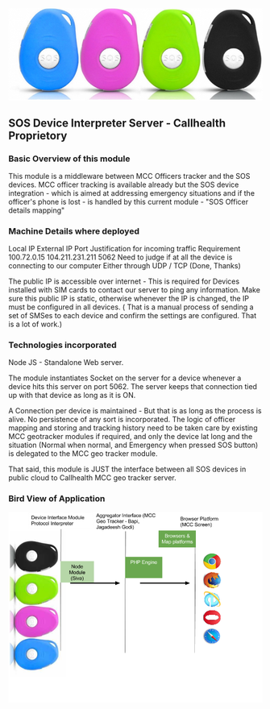 ![](app/gubloos.png)
## SOS Device Interpreter Server - Callhealth Proprietory

### Basic Overview of this module
This module is a middleware between MCC Officers tracker and the SOS devices. MCC officer tracking is available already but the SOS device integration - which is aimed at addressing emergency situations and if the officer's phone is lost - is handled by this current module - "SOS Officer details mapping"


### Machine Details where deployed

Local IP
External IP
Port
Justification for incoming traffic Requirement
100.72.0.15
104.211.231.211
5062
Need to judge if at all the device is connecting to our computer Either through UDP / TCP (Done, Thanks)

The public IP is accessible over internet - This is required for Devices installed with SIM cards to contact our server to ping any information. Make sure this public IP is static, otherwise whenever the IP is changed, the IP must be configured in all devices. ( That is a manual process of sending a set of SMSes to each device and confirm the settings are configured. That is a lot of work.)

### Technologies incorporated
Node JS - Standalone Web server.

The module instantiates Socket on the server for a device whenever a device hits this server on port 5062. The server keeps that connection tied up with that device as long as it is ON.

A Connection per device is maintained - But that is as long as the process is alive. No persistence of any sort is incorporated. The logic of officer mapping and storing and tracking history need to be taken care by existing MCC geotracker modules if required, and only the device lat long and the situation (Normal when normal, and Emergency when pressed SOS button) is delegated to the MCC geo tracker module.

That said, this module is JUST the interface between all SOS devices in public cloud to Callhealth MCC geo tracker server.


### Bird View of Application
![](./app/sos-birdview.png)
